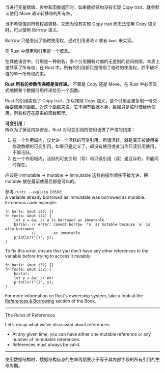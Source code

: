 当进行变量赋值、传参和函数返回时，如果数据结构没有实现 Copy trait，就会默认使用 Move 语义转移值的所有权。

当不希望值的所有权被转移，又因为没有实现 Copy trait 而无法使用 Copy 语义时，可以使用 Borrow 语义。

Borrow 只是借出了临时使用权，通过引用语法 `&` 或者 `&mut` 来实现。

在 Rust 中借用和引用是一个概念。

在其他语言中，引用是一种别名，多个引用拥有对值的无差别的访问权限，本质上是共享了所有权，在 Rust 中，所有的引用都只是借用了临时的使用权，并不破坏值的单一所有权约束。

**Rust 所有的参数传递都是值传递。** 不管是 Copy 还是 Move，在 Rust 中必须显式地把某个数据引用传递给另一个函数。

Rust 的引用实现了 Copy trait，所以按照 Copy 语义，这个引用会被复制一份交给要调用的函数。对这个函数来说，它不拥有数据本身，数据只是临时借给他使用，所有权还在原来的函数那里。

**可变引用：**  
所以为了保证内存安全，Rust 对可变引用的使用也做了严格的约束：  
1. 在一个作用域内，仅允许一个活跃的可变引用。所谓活跃，就是真正被使用来修改数据的可变引用，如果只是定义了，却没有使用或者当作只读引用使用，不算活跃。  
2. 在一个作用域内，活跃的可变引用（写）和只读引用（读）是互斥的，不能同时存在。
 
应该是 immutable -> mutable -> immutable 这样的操作顺序不被允许，把 mutable 放在最前或最后都是可以的。

参考 `rustc --explain E0502`:  
A variable already borrowed as immutable was borrowed as mutable.  
Erroneous code example:

```
fn bar(x: &mut i32) {}
fn foo(a: &mut i32) {
    let y = &a; // a is borrowed as immutable.
    bar(a); // error: cannot borrow `*a` as mutable because `a` is also borrowed
            //        as immutable
    println!("{}", y);
}
```

To fix this error, ensure that you don't have any other references to the
variable before trying to access it mutably:

```
fn bar(x: &mut i32) {}
fn foo(a: &mut i32) {
    bar(a);
    let y = &a; // ok!
    println!("{}", y);
}
```

For more information on Rust's ownership system, take a look at the [References & Borrowing][references-and-borrowing] section of the Book.

[references-and-borrowing]: https://doc.rust-lang.org/book/ch04-02-references-and-borrowing.html

---

The Rules of References  

Let’s recap what we’ve discussed about references:

- At any given time, you can have either one mutable reference or any number of immutable   references.
- References must always be valid. 

---

使用数据结构时，数据结构自身的生命周期要小于等于其内部字段的所有引用的生命周期。
